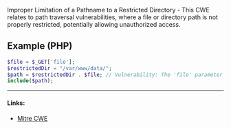 Improper Limitation of a Pathname to a Restricted Directory - This CWE relates to path traversal vulnerabilities, where a file or directory path is not properly restricted, potentially allowing unauthorized access.
## Example (PHP)
```php
$file = $_GET['file'];
$restrictedDir = "/var/www/data/";
$path = $restrictedDir . $file; // Vulnerability: The 'file' parameter could contain '../' to traverse to other directories.
include($path);
```

---
#### Links:
- [Mitre CWE](https://cwe.mitre.org/data/definitions/22.html)
